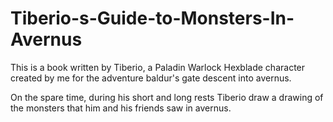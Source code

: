 # Tiberio-s-Guide-to-Monsters-In-Avernus

This is a book written by Tiberio, a Paladin Warlock Hexblade character created by me for the adventure baldur's gate descent into avernus.


On the spare time, during his short and long rests Tiberio draw a drawing of the monsters that him and his friends saw in avernus.
